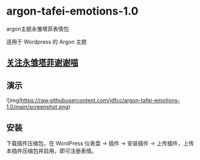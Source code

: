# argon-tafei-emotions-1.0
argon主题永雏塔菲表情包

适用于 Wordpress 的 Argon 主题



## [关注永雏塔菲谢谢喵](https://space.bilibili.com/1265680561?spm_id_from=333.337.0.0)



## 演示



![img]https://raw.githubusercontent.com/jdfcc/argon-tafei-emotions-1.0/main/screenshot.png)



## 安装



下载插件压缩包，在 WordPress 仪表盘 -> 插件 -> 安装插件 -> 上传插件，上传本插件压缩包并启用，即可注册表情。
